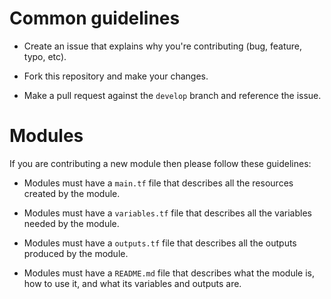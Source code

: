 # Common guidelines

- Create an issue that explains why you're contributing (bug, feature, typo, etc).

- Fork this repository and make your changes.

- Make a pull request against the `develop` branch and reference the issue.

# Modules

If you are contributing a new module then please follow these guidelines:

- Modules must have a `main.tf` file that describes all the resources created by the module.

- Modules must have a `variables.tf` file that describes all the variables needed by the module.

- Modules must have a `outputs.tf` file that describes all the outputs produced by the module.

- Modules must have a `README.md` file that describes what the module is, how to use it, and what its variables and outputs are.
